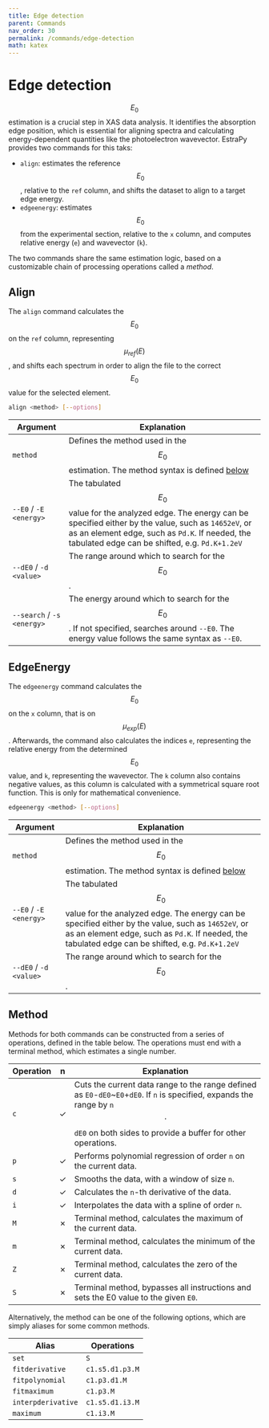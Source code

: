 ```yaml
---
title: Edge detection
parent: Commands
nav_order: 30
permalink: /commands/edge-detection
math: katex
---
```


# Edge detection

$$E_{0}$$ estimation is a crucial step in XAS data analysis. It identifies the absorption edge position, which is essential for aligning spectra and calculating energy-dependent quantities like the photoelectron wavevector. EstraPy provides two commands for this taks:
- `align`: estimates the reference $$E_{0}$$, relative to the `ref` column, and shifts the dataset to align to a target edge energy.
- `edgeenergy`: estimates $$E_{0}$$ from the experimental section, relative to the `x` column, and computes relative energy (`e`) and wavevector (`k`).

The two commands share the same estimation logic, based on a customizable chain of processing operations called a *method*.

## Align

The `align` command calculates the $$E_{0}$$ on the `ref` column, representing $$\mu_{ref}(E)$$, and shifts each spectrum in order to align the file to the correct $$E_{0}$$ value for the selected element.

```sh
align <method> [--options]
```

|Argument|Explanation|
|--|--|
|<span class="nowrap">`method`</span>|Defines the method used in the $$E_{0}$$ estimation. The method syntax is defined [below](#method)|
|<span class="nowrap">`--E0` / `-E` `<energy>`</span>|The tabulated $$E_{0}$$ value for the analyzed edge. The energy can be specified either by the value, such as `14652eV`, or as an element edge, such as `Pd.K`. If needed, the tabulated edge can be shifted, e.g. `Pd.K+1.2eV`|
|<span class="nowrap">`--dE0` / `-d` `<value>`</span>|The range around which to search for the $$E_{0}$$.|
|<span class="nowrap">`--search` / `-s` `<energy>`</span>|The energy around which to search for the $$E_{0}$$. If not specified, searches around `--E0`. The energy value follows the same syntax as `--E0`.|

## EdgeEnergy

The `edgeenergy` command calculates the $$E_{0}$$ on the `x` column, that is on $$\mu_{exp}(E)$$. Afterwards, the command also calculates the indices `e`, representing the relative energy from the determined $$E_{0}$$ value, and `k`, representing the wavevector. The `k` column also contains negative values, as this column is calculated with a symmetrical square root function. This is only for mathematical convenience.

```sh
edgeenergy <method> [--options]
```

|Argument|Explanation|
|--|--|
|<span class="nowrap">`method`</span>|Defines the method used in the $$E_{0}$$ estimation. The method syntax is defined [below](#method)|
|<span class="nowrap">`--E0` / `-E` `<energy>`</span>|The tabulated $$E_{0}$$ value for the analyzed edge. The energy can be specified either by the value, such as `14652eV`, or as an element edge, such as `Pd.K`. If needed, the tabulated edge can be shifted, e.g. `Pd.K+1.2eV`|
|<span class="nowrap">`--dE0` / `-d` `<value>`</span>|The range around which to search for the $$E_{0}$$.|

## Method

Methods for both commands can be constructed from a series of operations, defined in the table below. The operations must end with a terminal method, which estimates a single number.

|Operation|n|Explanation|
|--|:--:|--|
|`c`|<span class="text-green-000">&#10003;</span>|Cuts the current data range to the range defined as `E0`-`dE0`~`E0`+`dE0`. If `n` is specified, expands the range by `n`$$\cdot$$`dE0` on both sides to provide a buffer for other operations.|
|`p`|<span class="text-green-000">&#10003;</span>|Performs polynomial regression of order `n` on the current data.|
|`s`|<span class="text-green-000">&#10003;</span>|Smooths the data, with a window of size `n`.|
|`d`|<span class="text-green-000">&#10003;</span>|Calculates the `n`-th derivative of the data.|
|`i`|<span class="text-green-000">&#10003;</span>|Interpolates the data with a spline of order `n`.|
|`M`|<span class="text-red-200">&#10007;</span>|Terminal method, calculates the maximum of the current data.|
|`m`|<span class="text-red-200">&#10007;</span>|Terminal method, calculates the minimum of the current data.|
|`Z`|<span class="text-red-200">&#10007;</span>|Terminal method, calculates the zero of the current data.|
|`S`|<span class="text-red-200">&#10007;</span>|Terminal method, bypasses all instructions and sets the E0 value to the given `E0`.|

Alternatively, the method can be one of the following options, which are simply aliases for some common methods.

|Alias|Operations|
|--|--|
|`set`|`S`|
|`fitderivative`|`c1.s5.d1.p3.M`|
|`fitpolynomial`|`c1.p3.d1.M`|
|`fitmaximum`|`c1.p3.M`|
|`interpderivative`|`c1.s5.d1.i3.M`|
|`maximum`|`c1.i3.M`|
